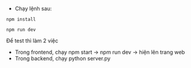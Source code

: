 - Chạy lệnh sau: 
```
npm install
```

```
npm run dev
```

Để test thì làm 2 việc
- Trong frontend, chạy npm start -> npm run dev -> hiện lên trang web 
- Trong backend, chạy python server.py 
